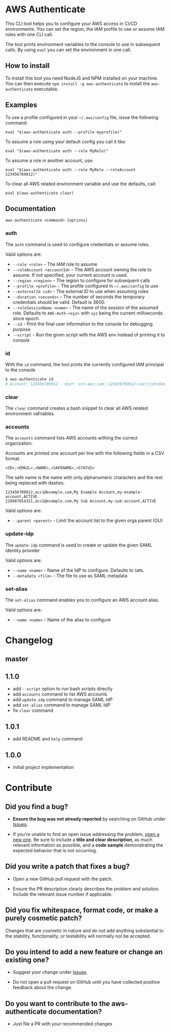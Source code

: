 # AWS Authenticate

This CLI tool helps you to configure your AWS access in CI/CD environments. You can set the region, the IAM profile to use or assume IAM roles with one CLI call.

The tool prints environment variables to the console to use in subsequent calls. By using `eval` you can set the environment in one call.

## How to install

To install this tool you need NodeJS and NPM installed on your machine.
You can then execute `npm install -g aws-authenticate` to install the `aws-authenticate` executable.

## Examples

To use a profile configured in your `~/.aws/config` file, issue the following command:

`eval "$(aws-authenticate auth --profile myprofile)"`

To assume a role using your default config you call it like:

`eval "$(aws-authenticate auth --role MyRole)"`

To assume a role in another account, use:

`eval "$(aws-authenticate auth --role MyRole --roleAccount 123456789012)"`

To clear all AWS related environment variable and use the defaults, call:

`eval $(aws-authenticate clear)`

## Documentation

`aws-authenticate <command> [options]`

### auth

The `auth` command is used to configure credentials or assume roles.

Valid options are:

* `--role <role>` - The IAM role to assume
* `--roleAccount <accountId>` - The AWS account owning the role to assume. If not specified, your current account is used.
* `--region <region>` - The region to configure for subsequent calls
* `--profile <profile>` - The profile configured in `~/.aws/config` to use
* `--externalId <id>` - The external ID to use when assuming roles
* `--duration <seconds>` - The number of seconds the temporary credentials should be valid. Default is 3600.
* `--roleSessionName <name>` - The name of the session of the assumed role. Defaults to `AWS-Auth-<xyz>` with `xyz` being the current milliseconds since epoch.
* `--id` - Print the final user information to the console for debugging purpose
* `--script` - Run the given script with the AWS env instead of printing it to console

### id

With the `id` command, the tool prints the currently configured IAM principal to the console

```bash
$ aws-authenticate id
# Account: 123456789012 - User: arn:aws:iam::123456789012:user/johndoe
```

### clear

The `clear` command creates a bash snippet to clear all AWS related environment vafriables.

### accounts

The `accounts` command lists AWS accounts withing the currect organization.

Accounts are printed one account per line with the following fields in a CSV format.
```
<ID>,<EMAIL>,<NAME>,<SAFENAME>,<STATUS>
```

The safe name is the name with only alphanumeric characters and the rest being replaced with dashes.

```
123456789012,acc1@example.com,My Example Account,my-example-account,ACTIVE
210987654321,acc2@example.com,My Sub Account,my-sub-account,ACTIVE
```

Valid options are:

* `--parent <parent>` - Limit the account list to the given orga parent (OU)

### update-idp

The `update-idp` command is used to create or update the given SAML identity provider

Valid options are:

* `--name <name>` - Name of the IdP to configure. Defaults to `SAML`
* `--metadata <file>` - The file to use as SAML metadata

### set-alias

The `set-alias` command enables you to configure an AWS account alias.

Valid options are:

* `--name <name>` - Name of the alias to configure

# Changelog

## master

## 1.1.0
* add `--script` option to run bash scripts directly
* add `accounts` command to list AWS accounts
* add `update-idp` command to manage SAML IdP
* add `set-alias` command to manage SAML IdP
* fix `clear` command

## 1.0.1
* add README and `help` command

## 1.0.0
* Initial project implementation

# Contribute

## Did you find a bug?

* **Ensure the bug was not already reported** by searching on GitHub under [Issues](https://github.com/taimos/aws-authenticate/issues).

* If you're unable to find an open issue addressing the problem, [open a new one](https://github.com/taimos/aws-authenticate/issues/new). Be sure to include a **title and clear description**, as much relevant information as possible, and a **code sample** demonstrating the expected behavior that is not occurring.

## Did you write a patch that fixes a bug?

* Open a new GitHub pull request with the patch.

* Ensure the PR description clearly describes the problem and solution. Include the relevant issue number if applicable.

## Did you fix whitespace, format code, or make a purely cosmetic patch?

Changes that are cosmetic in nature and do not add anything substantial to the stability, functionality, or testability will normally not be accepted.

## Do you intend to add a new feature or change an existing one?

* Suggest your change under [Issues](https://github.com/taimos/aws-authenticate/issues).

* Do not open a pull request on GitHub until you have collected positive feedback about the change.

## Do you want to contribute to the aws-authenticate documentation?

* Just file a PR with your recommended changes